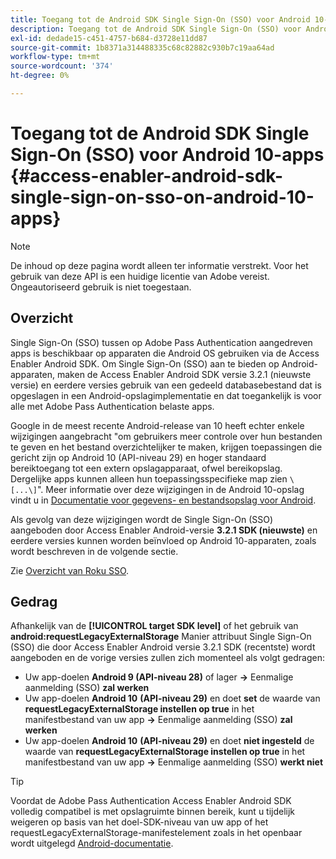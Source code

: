 ```yaml
---
title: Toegang tot de Android SDK Single Sign-On (SSO) voor Android 10-apps
description: Toegang tot de Android SDK Single Sign-On (SSO) voor Android 10-apps
exl-id: dedade15-c451-4757-b684-d3728e11dd87
source-git-commit: 1b8371a314488335c68c82882c930b7c19aa64ad
workflow-type: tm+mt
source-wordcount: '374'
ht-degree: 0%

---
```


# Toegang tot de Android SDK Single Sign-On (SSO) voor Android 10-apps {#access-enabler-android-sdk-single-sign-on-sso-on-android-10-apps}

>[!NOTE]
>
>De inhoud op deze pagina wordt alleen ter informatie verstrekt. Voor het gebruik van deze API is een huidige licentie van Adobe vereist. Ongeautoriseerd gebruik is niet toegestaan.

## Overzicht

Single Sign-On (SSO) tussen op Adobe Pass Authentication aangedreven apps is beschikbaar op apparaten die Android OS gebruiken via de Access Enabler Android SDK. Om Single Sign-On (SSO) aan te bieden op Android-apparaten, maken de Access Enabler Android SDK versie 3.2.1 (nieuwste versie) en eerdere versies gebruik van een gedeeld databasebestand dat is opgeslagen in een Android-opslagimplementatie en dat toegankelijk is voor alle met Adobe Pass Authentication belaste apps.

Google in de meest recente Android-release van 10 heeft echter enkele wijzigingen aangebracht &quot;om gebruikers meer controle over hun bestanden te geven en het bestand overzichtelijker te maken, krijgen toepassingen die gericht zijn op Android 10 (API-niveau 29) en hoger standaard bereiktoegang tot een extern opslagapparaat, ofwel bereikopslag. Dergelijke apps kunnen alleen hun toepassingsspecifieke map zien `\[...\]`&quot;. Meer informatie over deze wijzigingen in de Android 10-opslag vindt u in [Documentatie voor gegevens- en bestandsopslag voor Android](https://developer.android.com/training/data-storage/files/external-scoped).

Als gevolg van deze wijzigingen wordt de Single Sign-On (SSO) aangeboden door Access Enabler Android-versie **3.2.1 SDK (nieuwste)** en eerdere versies kunnen worden beïnvloed op Android 10-apparaten, zoals wordt beschreven in de volgende sectie.

Zie [Overzicht van Roku SSO](/help/authentication/roku-sso-overview.md).

## Gedrag

Afhankelijk van de **[!UICONTROL target SDK level]** of het gebruik van **android:requestLegacyExternalStorage** Manier attribuut Single Sign-On (SSO) die door Access Enabler Android versie 3.2.1 SDK (recentste) wordt aangeboden en de vorige versies zullen zich momenteel als volgt gedragen:

- Uw app-doelen **Android 9 (API-niveau 28)** of lager **-\>** Eenmalige aanmelding (SSO) **zal werken**
- Uw app-doelen **Android 10** **(API-niveau 29)** en doet **set** de waarde van **requestLegacyExternalStorage instellen op true** in het manifestbestand van uw app **-\>** Eenmalige aanmelding (SSO) **zal werken**
- Uw app-doelen **Android 10** **(API-niveau 29)** en doet **niet ingesteld** de waarde van **requestLegacyExternalStorage instellen op true** in het manifestbestand van uw app **-\>** Eenmalige aanmelding (SSO) **werkt niet**


>[!TIP]
>
> Voordat de Adobe Pass Authentication Access Enabler Android SDK volledig compatibel is met opslagruimte binnen bereik, kunt u tijdelijk weigeren op basis van het doel-SDK-niveau van uw app of het requestLegacyExternalStorage-manifestelement zoals in het openbaar wordt uitgelegd [Android-documentatie](https://developer.android.com/training/data-storage/files/external-scoped#opt-out-of-scoped-storage).
